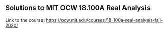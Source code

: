 ## Solutions to MIT OCW 18.100A Real Analysis

Link to the course: https://ocw.mit.edu/courses/18-100a-real-analysis-fall-2020/
